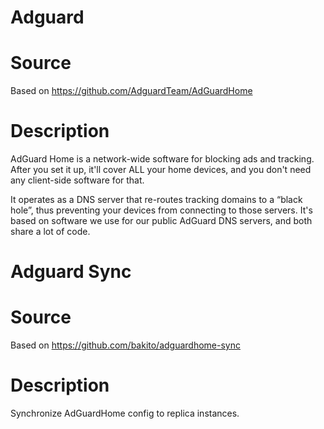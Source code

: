 # Adguard

# Source
Based on https://github.com/AdguardTeam/AdGuardHome

# Description
AdGuard Home is a network-wide software for blocking ads and tracking. After you set it up, it'll cover ALL your home devices, and you don't need any client-side software for that.

It operates as a DNS server that re-routes tracking domains to a “black hole”, thus preventing your devices from connecting to those servers. It's based on software we use for our public AdGuard DNS servers, and both share a lot of code.

# Adguard Sync

# Source
Based on https://github.com/bakito/adguardhome-sync

# Description
Synchronize AdGuardHome config to replica instances.

